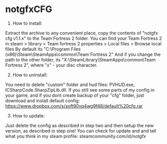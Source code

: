 # notgfxCFG

1. How to install:

Extract the archive to any convenient place, copy the contents of "notgfx cfg v1.1.x" to the Team Fortress 2 folder.
You can find your Team Fortress 2 in steam > library > Team fortress 2 properties > Local files > Browse local files
By default its "C:\Program Files (x86)\Steam\SteamApps\common\Team Fortress 2"
And if you change the path to the other folder, its "X:\SteamLibrary\SteamApps\common\Team Fortress 2", where "x" - your disc character.

2. How to uninstall: 

You need to delete "custom" folder and hud files: PVHUD.exe, ICSharpCode.SharpZipLib.dll.
If you still see some parts of my config in your game, and if you dont create backup of your "cfg" folder, just download and install default config: 
https://www.dropbox.com/s/xoft90vq4wg9f48/default%20cfg.rar

3. How to update:

Just delete the config as described in step two and then setup the new version, as described in step one!
You can check for update and and tell what you think in my steam profile: steamcommunity.com/id/notgfx
